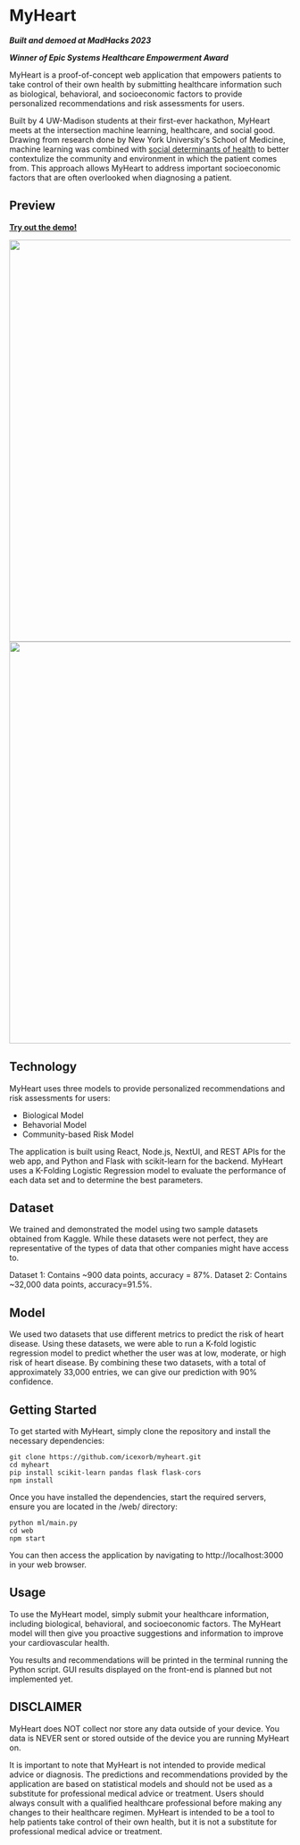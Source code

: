 # MyHeart
***Built and demoed at MadHacks 2023***

***Winner of Epic Systems Healthcare Empowerment Award***


MyHeart is a proof-of-concept web application that empowers patients to take control of their own health by submitting healthcare information such as biological, behavioral, and socioeconomic factors to provide personalized recommendations and risk assessments for users.

Built by 4 UW-Madison students at their first-ever hackathon, MyHeart meets at the intersection machine learning, healthcare, and social good. Drawing from research done by New York University's School of Medicine, machine learning was combined with [social determinants of health](https://health.gov/healthypeople/priority-areas/social-determinants-health) to better contextulize the community and environment in which the patient comes from. This approach allows MyHeart to address important socioeconomic factors that are often overlooked when diagnosing a patient.

## Preview

[**Try out the demo!**](https://icexorb.github.io/myheart/)

<img src="https://github.com/icexorb/myheart/blob/main/Demo/image1.png?raw=true" width="720"/>
<img src="https://github.com/icexorb/myheart/blob/main/Demo/image2.png?raw=true" width="720"/>

## Technology
MyHeart uses three models to provide personalized recommendations and risk assessments for users:
- Biological Model 
- Behavorial Model 
- Community-based Risk Model

The application is built using React, Node.js, NextUI, and REST APIs for the web app, and Python and Flask with scikit-learn for the backend. MyHeart uses a K-Folding Logistic Regression model to evaluate the performance of each data set and to determine the best parameters.

## Dataset
We trained and demonstrated the model using two sample datasets obtained from Kaggle. While these datasets were not perfect, they are representative of the types of data that other companies might have access to.

Dataset 1: Contains ~900 data points, accuracy = 87%.
Dataset 2: Contains ~32,000 data points, accuracy=91.5%.

## Model
We used two datasets that use different metrics to predict the risk of heart disease. Using these datasets, we were able to run a K-fold logistic regression model to predict whether the user was at low, moderate, or high risk of heart disease. By combining these two datasets, with a total of approximately 33,000 entries, we can give our prediction with 90% confidence.

## Getting Started
To get started with MyHeart, simply clone the repository and install the necessary dependencies:

```
git clone https://github.com/icexorb/myheart.git
cd myheart
pip install scikit-learn pandas flask flask-cors
npm install
```

Once you have installed the dependencies, start the required servers, ensure you are located in the /web/ directory:
```
python ml/main.py
cd web
npm start
```

You can then access the application by navigating to http://localhost:3000 in your web browser.

## Usage

To use the MyHeart model, simply submit your healthcare information, including biological, behavioral, and socioeconomic factors. The MyHeart model will then give you proactive suggestions and information to improve your cardiovascular health.

You results and recommendations will be printed in the terminal running the Python script. GUI results displayed on the front-end is planned but not implemented yet.

## DISCLAIMER

MyHeart does NOT collect nor store any data outside of your device. You data is NEVER sent or stored outside of the device you are running MyHeart on.

It is important to note that MyHeart is not intended to provide medical advice or diagnosis. The predictions and recommendations provided by the application are based on statistical models and should not be used as a substitute for professional medical advice or treatment. Users should always consult with a qualified healthcare professional before making any changes to their healthcare regimen. MyHeart is intended to be a tool to help patients take control of their own health, but it is not a substitute for professional medical advice or treatment.
